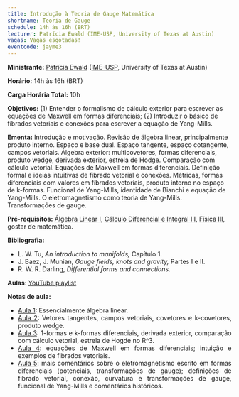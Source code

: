 ```yaml
---
title: Introdução à Teoria de Gauge Matemática
shortname: Teoria de Gauge
schedule: 14h às 16h (BRT)
lecturer: Patrícia Ewald (IME-USP, University of Texas at Austin)
vagas: Vagas esgotadas!
eventcode: jayme3
---
```


**Ministrante:** [Patrícia Ewald](https://www.ime.usp.br/~ewald/#) ([IME-USP](https://www.ime.usp.br/), University of Texas at Austin)

**Horário:** 14h às 16h (BRT)

**Carga Horária Total:** 10h

**Objetivos:** (1) Entender o formalismo de cálculo exterior para escrever as equações de Maxwell em formas diferenciais; 
(2) Introduzir o básico de fibrados vetoriais e conexões para escrever a equação de Yang-Mills.

**Ementa:** Introdução e motivação. Revisão de álgebra linear, principalmente produto interno. Espaço e base dual. Espaço tangente, espaço cotangente, campos vetoriais.
Álgebra exterior: multicovetores, formas diferenciais, produto wedge, derivada exterior, estrela de Hodge. Comparação com cálculo vetorial. Equações de Maxwell em formas diferenciais.
Definição formal e ideias intuitivas de fibrado vetorial e conexões. Métricas, formas diferenciais com valores em fibrados vetoriais, produto interno no espaço de k-formas. 
Funcional de Yang-Mills, identidade de Bianchi e equação de Yang-Mills. O eletromagnetismo como teoria de Yang-Mills. Transformações de gauge.

**Pré-requisitos:** [Álgebra Linear I](https://uspdigital.usp.br/jupiterweb/obterDisciplina?nomdis=&sgldis=MAT0122), [Cálculo Diferencial e Integral III](https://uspdigital.usp.br/jupiterweb/obterDisciplina?nomdis=&sgldis=MAT0216), 
[Física III](https://uspdigital.usp.br/jupiterweb/obterDisciplina?nomdis=&sgldis=4302211), gostar de matemática.

**Bibliografia:**

<div style="text-align: justify">
 <ul>
   <li> L. W. Tu,<i> An introduction to manifolds,</i> Capítulo 1.</li>
   <li> J. Baez, J. Munian, <i>Gauge fields, knots and gravity,</i> Partes I e II.</li>
   <li> R. W. R. Darling, <i>Differential forms and connections</i>.</li>
 </ul>
</div>

**Aulas**: <a href="https://www.youtube.com/playlist?list=PLUtepDnpw2tPK8nZBN4Rj7jycynZSoSTw">YouTube playlist</a>

**Notas de aula:**
<div style="text-align: justify">
 <ul>
  <li><a href="https://www.ime.usp.br/~ewald/minicurso/aula1.pdf">Aula 1</a>: Essencialmente álgebra linear.</li>
  <li><a href="https://www.ime.usp.br/~ewald/minicurso/aula2.pdf">Aula 2</a>: Vetores tangentes, campos vetoriais, covetores e k-covetores, produto wedge.</li>
  <li><a href="https://www.ime.usp.br/~ewald/minicurso/aula3.pdf">Aula 3</a>: 1-formas e k-formas diferenciais, derivada exterior, comparação com cálculo vetorial, estrela de Hogde no R^3.</li>
  <li><a href="https://www.ime.usp.br/~ewald/minicurso/aula4.pdf">Aula 4</a>: equações de Maxwell em formas diferenciais; intuição e exemplos de fibrados vetoriais.</li>
  <li><a href="https://www.ime.usp.br/~ewald/minicurso/aula5.pdf">Aula 5</a>: mais comentários sobre o eletromagnetismo escrito em formas diferenciais (potenciais, transformações de gauge); definições de fibrado vetorial, conexão, curvatura e transformações de gauge, funcional de Yang-Mills e comentários históricos.</li>
 </ul>
</div>
